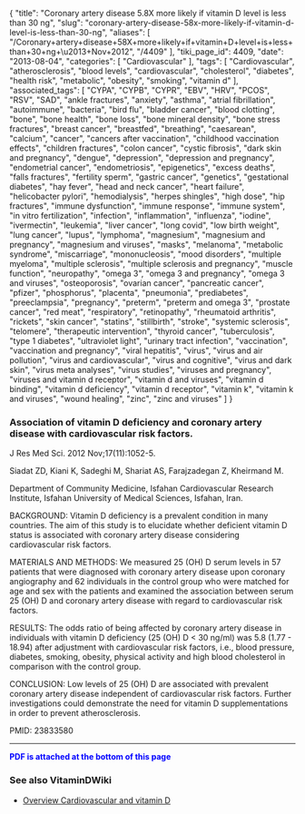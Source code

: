 {
    "title": "Coronary artery disease 5.8X more likely if vitamin D level is less than 30 ng",
    "slug": "coronary-artery-disease-58x-more-likely-if-vitamin-d-level-is-less-than-30-ng",
    "aliases": [
        "/Coronary+artery+disease+58X+more+likely+if+vitamin+D+level+is+less+than+30+ng+\u2013+Nov+2012",
        "/4409"
    ],
    "tiki_page_id": 4409,
    "date": "2013-08-04",
    "categories": [
        "Cardiovascular"
    ],
    "tags": [
        "Cardiovascular",
        "atherosclerosis",
        "blood levels",
        "cardiovascular",
        "cholesterol",
        "diabetes",
        "health risk",
        "metabolic",
        "obesity",
        "smoking",
        "vitamin d"
    ],
    "associated_tags": [
        "CYPA",
        "CYPB",
        "CYPR",
        "EBV",
        "HRV",
        "PCOS",
        "RSV",
        "SAD",
        "ankle fractures",
        "anxiety",
        "asthma",
        "atrial fibrillation",
        "autoimmune",
        "bacteria",
        "bird flu",
        "bladder cancer",
        "blood clotting",
        "bone",
        "bone health",
        "bone loss",
        "bone mineral density",
        "bone stress fractures",
        "breast cancer",
        "breastfed",
        "breathing",
        "caesarean",
        "calcium",
        "cancer",
        "cancers after vaccination",
        "childhood vaccination effects",
        "children fractures",
        "colon cancer",
        "cystic fibrosis",
        "dark skin and pregnancy",
        "dengue",
        "depression",
        "depression and pregnancy",
        "endometrial cancer",
        "endometriosis",
        "epigenetics",
        "excess deaths",
        "falls fractures",
        "fertility sperm",
        "gastric cancer",
        "genetics",
        "gestational diabetes",
        "hay fever",
        "head and neck cancer",
        "heart failure",
        "helicobacter pylori",
        "hemodialysis",
        "herpes shingles",
        "high dose",
        "hip fractures",
        "immune dysfunction",
        "immune response",
        "immune system",
        "in vitro fertilization",
        "infection",
        "inflammation",
        "influenza",
        "iodine",
        "ivermectin",
        "leukemia",
        "liver cancer",
        "long covid",
        "low birth weight",
        "lung cancer",
        "lupus",
        "lymphoma",
        "magnesium",
        "magnesium and pregnancy",
        "magnesium and viruses",
        "masks",
        "melanoma",
        "metabolic syndrome",
        "miscarriage",
        "mononucleosis",
        "mood disorders",
        "multiple myeloma",
        "multiple sclerosis",
        "multiple sclerosis and pregnancy",
        "muscle function",
        "neuropathy",
        "omega 3",
        "omega 3 and pregnancy",
        "omega 3 and viruses",
        "osteoporosis",
        "ovarian cancer",
        "pancreatic cancer",
        "pfizer",
        "phosphorus",
        "placenta",
        "pneumonia",
        "prediabetes",
        "preeclampsia",
        "pregnancy",
        "preterm",
        "preterm and omega 3",
        "prostate cancer",
        "red meat",
        "respiratory",
        "retinopathy",
        "rheumatoid arthritis",
        "rickets",
        "skin cancer",
        "statins",
        "stillbirth",
        "stroke",
        "systemic sclerosis",
        "telomere",
        "therapeutic intervention",
        "thyroid cancer",
        "tuberculosis",
        "type 1 diabetes",
        "ultraviolet light",
        "urinary tract infection",
        "vaccination",
        "vaccination and pregnancy",
        "viral hepatitis",
        "virus",
        "virus and air pollution",
        "virus and cardiovascular",
        "virus and cognitive",
        "virus and dark skin",
        "virus meta analyses",
        "virus studies",
        "viruses and pregnancy",
        "viruses and vitamin d receptor",
        "vitamin d and viruses",
        "vitamin d binding",
        "vitamin d deficiency",
        "vitamin d receptor",
        "vitamin k",
        "vitamin k and viruses",
        "wound healing",
        "zinc",
        "zinc and viruses"
    ]
}


### Association of vitamin D deficiency and coronary artery disease with cardiovascular risk factors.

J Res Med Sci. 2012 Nov;17(11):1052-5.

Siadat ZD, Kiani K, Sadeghi M, Shariat AS, Farajzadegan Z, Kheirmand M.

Department of Community Medicine, Isfahan Cardiovascular Research Institute, Isfahan University of Medical Sciences, Isfahan, Iran.

BACKGROUND: Vitamin D deficiency is a prevalent condition in many countries. The aim of this study is to elucidate whether deficient vitamin D status is associated with coronary artery disease considering cardiovascular risk factors.

MATERIALS AND METHODS: We measured 25 (OH) D serum levels in 57 patients that were diagnosed with coronary artery disease upon coronary angiography and 62 individuals in the control group who were matched for age and sex with the patients and examined the association between serum 25 (OH) D and coronary artery disease with regard to cardiovascular risk factors.

RESULTS: The odds ratio of being affected by coronary artery disease in individuals with vitamin D deficiency (25 (OH) D < 30 ng/ml) was 5.8 (1.77 - 18.94) after adjustment with cardiovascular risk factors, i.e., blood pressure, diabetes, smoking, obesity, physical activity and high blood cholesterol in comparison with the control group.

CONCLUSION: Low levels of 25 (OH) D are associated with prevalent coronary artery disease independent of cardiovascular risk factors. Further investigations could demonstrate the need for vitamin D supplementations in order to prevent atherosclerosis.

PMID:     23833580

---

 **<span style="color:#00F;">PDF is attached at the bottom of this page</span>** 

### See also VitaminDWiki

* [Overview Cardiovascular and vitamin D](/tags/overview-cardiovascular-and-vitamin-d.html)